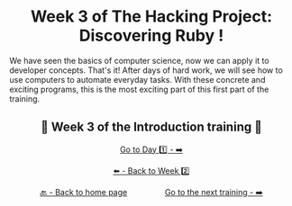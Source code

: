 <h1 align="center">Week 3 of The Hacking Project: Discovering Ruby !</h1>

We have seen the basics of computer science, now we can apply it to developer concepts.
That's it! After days of hard work, we will see how to use computers to automate everyday tasks. With these concrete and exciting programs, this is the most exciting part of this first part of the training.

<h2 align="center">🎉 Week 3 of the Introduction training 🎉</h2>

<div align="center">
  
  [Go to Day 1️⃣ - ➡️](https://github.com/BenjaminCharmes/THP_Introduction/tree/main/Week_2/Day_1)


</div>

<div align="center">
  
  [⬅️ - Back to Week 2️⃣](https://github.com/BenjaminCharmes/THP_Introduction/tree/main/Week_2)

</div>

<div align="center">

  [🔙 - Back to home page](https://github.com/BenjaminCharmes/THP_Introduction)
  &nbsp;&nbsp;&nbsp;&nbsp;&nbsp;&nbsp;&nbsp;&nbsp;&nbsp;&nbsp;&nbsp;&nbsp;&nbsp;&nbsp;&nbsp;
  [Go to the next training - ➡️](https://github.com/BenjaminCharmes/THP_FullStack)

</div>
